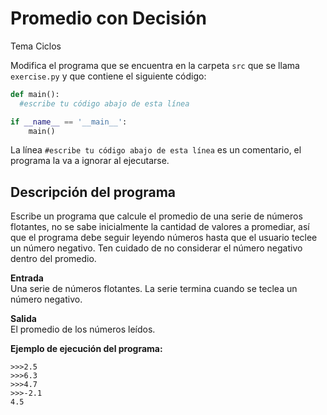 # Promedio con Decisión 
Tema Ciclos

Modifica el programa que se encuentra en la carpeta `src` que se llama `exercise.py` y que contiene el siguiente código:

```python
def main():
  #escribe tu código abajo de esta línea

if __name__ == '__main__':
    main()
```

La línea `#escribe tu código abajo de esta línea` es un comentario, el programa la va a ignorar al ejecutarse.

## Descripción del programa  
Escribe un programa que calcule el promedio de una serie de números flotantes, no se sabe inicialmente la cantidad de valores a promediar, así que el programa debe seguir leyendo números hasta que el usuario teclee un número negativo. Ten cuidado de no considerar el número negativo dentro del promedio.

**Entrada**  
Una serie de números flotantes. La serie termina cuando se teclea un número negativo.

**Salida**  
El promedio de los números leídos.

**Ejemplo de ejecución del programa:** 
``` 
>>>2.5                   
>>>6.3                   
>>>4.7                  
>>>-2.1                     
4.5  
```
